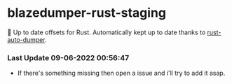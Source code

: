 # blazedumper-rust-staging

🚀 Up to date offsets for Rust. Automatically kept up to date thanks to [rust-auto-dumper](https://github.com/Akandesh/rust-auto-dumper).


### Last Update 09-06-2022 00:56:47
- If there's something missing then open a issue and i'll try to add it asap.
